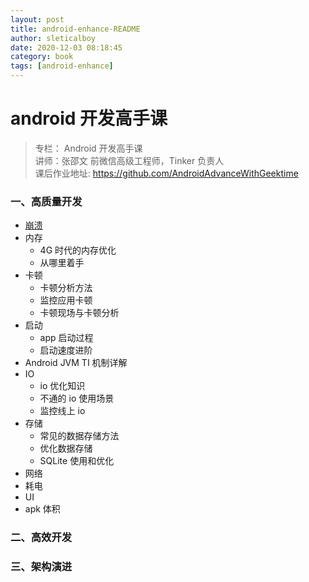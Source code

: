 ```yaml
---
layout: post
title: android-enhance-README
author: sleticalboy
date: 2020-12-03 08:18:45
category: book
tags: [android-enhance]
---
```


# android 开发高手课
> 专栏： Android 开发高手课 <br/>
> 讲师：张邵文 前微信高级工程师，Tinker 负责人 <br/>
> 课后作业地址: https://github.com/AndroidAdvanceWithGeektime

### 一、高质量开发
- [崩溃](01-app-crash.md)
- 内存
  - 4G 时代的内存优化
  - 从哪里着手
- 卡顿
  - 卡顿分析方法
  - 监控应用卡顿
  - 卡顿现场与卡顿分析
- 启动
  - app 启动过程
  - 启动速度进阶
- Android JVM TI 机制详解
- IO
  - io 优化知识
  - 不通的 io 使用场景
  - 监控线上 io
- 存储
  - 常见的数据存储方法
  - 优化数据存储
  - SQLite 使用和优化
- 网络
- 耗电
- UI
- apk 体积

### 二、高效开发
### 三、架构演进
